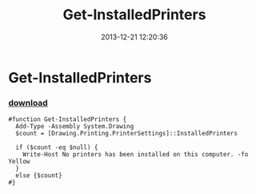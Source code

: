 ﻿---
pid:            4727
parent:         0
children:       
poster:         greg zakharov
title:          Get-InstalledPrinters
date:           2013-12-21 12:20:36
description:    
format:         posh
---

# Get-InstalledPrinters

### [download](4727.ps1)  



```posh
#function Get-InstalledPrinters {
  Add-Type -Assembly System.Drawing
  $count = [Drawing.Printing.PrinterSettings]::InstalledPrinters
  
  if ($count -eq $null) {
    Write-Host No printers has been installed on this computer. -fo Yellow
  }
  else {$count}
#}
```
